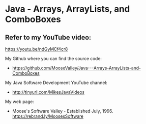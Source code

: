 # Java - Arrays, ArrayLists, and ComboBoxes

## Refer to my YouTube video:
https://youtu.be/ndGyMCf4cr8

My Github where you can find the source code:
* https://github.com/MooseValley/Java---Arrays-ArrayLists-and-ComboBoxes

My Java Software Development YouTube channel:
* http://tinyurl.com/MikesJavaVideos

My web page:
* Moose's Software Valley - Established July, 1996.
https://rebrand.ly/MoosesSoftware

